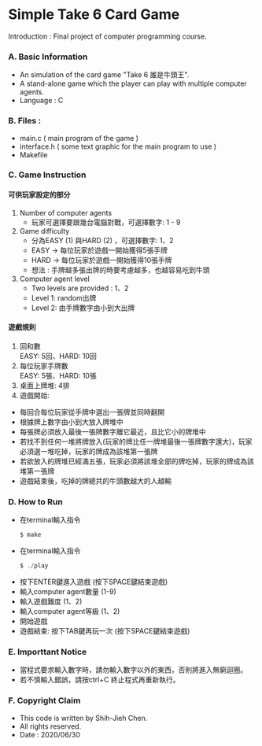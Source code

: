 # Simple Take 6 Card Game

Introduction : Final project of computer programming course.

### A. Basic Information
- An simulation of the card game "Take 6 誰是牛頭王".
- A stand-alone game which the player can play with multiple computer agents.
- Language : C
 
### B. Files : 
- main.c ( main program of the game )
- interface.h ( some text graphic for the main program to use )
- Makefile

### C. Game Instruction
#### 可供玩家設定的部分
1. Number of computer agents
    - 玩家可選擇要跟幾台電腦對戰，可選擇數字: 1 - 9
2. Game difficulty
    - 分為EASY (1) 與HARD (2) ，可選擇數字: 1、2
    - EASY -> 每位玩家於遊戲一開始獲得5張手牌
    - HARD -> 每位玩家於遊戲一開始獲得10張手牌
    - 想法 : 手牌越多張出牌的時要考慮越多，也越容易吃到牛頭
3. Computer agent level
    - Two levels are provided : 1、2
    - Level 1: random出牌
    - Level 2: 由手牌數字由小到大出牌
#### 遊戲規則
1. 回和數 \
   EASY: 5回、HARD: 10回
2. 每位玩家手牌數 \
   EASY: 5張、HARD: 10張
3. 桌面上牌堆: 4排
4. 遊戲開始:
  - 每回合每位玩家從手牌中選出一張牌並同時翻開
  - 根據牌上數字由小到大放入牌堆中
  - 每張牌必須放入最後一張牌數字離它最近，且比它小的牌堆中
  - 若找不到任何一堆將牌放入(玩家的牌比任一牌堆最後一張牌數字還大)，玩家必須選一堆吃掉，玩家的牌成為該堆第一張牌
  - 若欲放入的牌堆已經滿五張，玩家必須將該堆全部的牌吃掉，玩家的牌成為該堆第一張牌
  - 遊戲結束後，吃掉的牌總共的牛頭數越大的人越輸

### D. How to Run
- 在terminal輸入指令
  ``` c = 
  $ make
  ```
- 在terminal輸入指令
  ``` c = 
  $ ./play
  ```
- 按下ENTER鍵進入遊戲 (按下SPACE鍵結束遊戲)
- 輸入computer agent數量 (1-9)
- 輸入遊戲難度 (1、2)
- 輸入computer agent等級 (1、2)
- 開始遊戲
- 遊戲結束: 按下TAB鍵再玩一次 (按下SPACE鍵結束遊戲)

### E. Importtant Notice
- 當程式要求輸入數字時，請勿輸入數字以外的東西，否則將進入無窮迴圈。
- 若不慎輸入錯誤，請按ctrl+C 終止程式再重新執行。

### F. Copyright Claim
- This code is written by Shih-Jieh Chen.
- All rights reserved.
- Date : 2020/06/30
